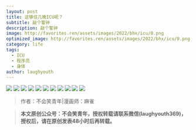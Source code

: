 ```yaml
---
layout: post
title: 这够住几晚ICU呢？
subtitle: 敲个警钟
description: 敲个警钟
image: http://favorites.ren/assets/images/2022/bhx/icu/0.png
optimized_image: http://favorites.ren/assets/images/2022/bhx/icu/0.png
category: life
tags:
  - ICU
  - 程序员
  - 身体
author: laughyouth
---
```


![](http://favorites.ren/assets/images/2022/bhx/icu/1.jpg)
![](http://favorites.ren/assets/images/2022/bhx/icu/2.jpg)
![](http://favorites.ren/assets/images/2022/bhx/icu/3.jpg)
![](http://favorites.ren/assets/images/2022/bhx/icu/4.jpg)
![](http://favorites.ren/assets/images/2022/bhx/icu/5.jpg)
![](http://favorites.ren/assets/images/2022/bhx/icu/6.jpg)
![](http://favorites.ren/assets/images/2022/bhx/icu/7.jpg)
![](http://favorites.ren/assets/images/2022/bhx/icu/8.jpg)
![](http://favorites.ren/assets/images/2022/bhx/icu/9.jpg)
![](http://favorites.ren/assets/images/2022/bhx/icu/10.jpg)
![](http://favorites.ren/assets/images/2022/bhx/icu/11.jpg)


>作者：不会笑青年|漫画师：麻雀

>**本文原创公众号：不会笑青年，授权转载请联系微信(laughyouth369)，授权后，请在原创发表48小时后再转载。**
